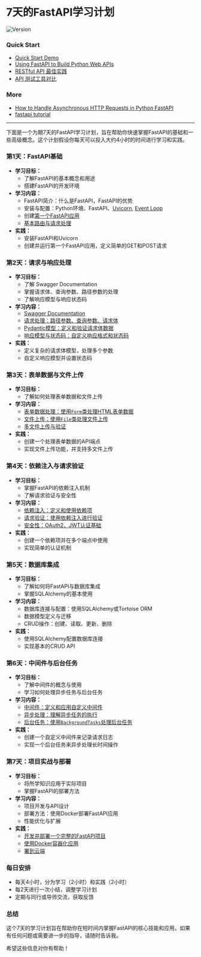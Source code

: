 # 7天的FastAPI学习计划
![Version](https://img.shields.io/badge/version-1.0.0-blue)

### Quick Start
- [Quick Start Demo](https://github.com/uwspstar/20-Day-Challenge-List/edit/main/FastAPI/Quick%20Start%20Demo.md)
- [Using FastAPI to Build Python Web APIs](https://realpython.com/fastapi-python-web-apis/)
- [RESTful API 最佳实践](https://github.com/uwspstar/20-Day-Challenge-List/blob/main/FastAPI/RESTful%20API%20%E6%9C%80%E4%BD%B3%E5%AE%9E%E8%B7%B5.md)
- [API 测试工具对比](https://github.com/uwspstar/20-Day-Challenge-List/blob/main/FastAPI/API%20%E6%B5%8B%E8%AF%95%E5%B7%A5%E5%85%B7%E5%AF%B9%E6%AF%94.md)

### More
- [How to Handle Asynchronous HTTP Requests in Python FastAPI](https://github.com/uwspstar/20-Day-Challenge-List/blob/main/FastAPI/How%20to%20Handle%20Asynchronous%20HTTP%20Requests%20in%20Python%20FastAPI.md)
- [fastapi tutorial](https://fastapi.tiangolo.com/tutorial/)

------
下面是一个为期7天的FastAPI学习计划，旨在帮助你快速掌握FastAPI的基础和一些高级概念。这个计划假设你每天可以投入大约4小时的时间进行学习和实践。

### 第1天：FastAPI基础
- **学习目标：**
  - 了解FastAPI的基本概念和用途
  - 搭建FastAPI的开发环境
- **学习内容：**
  - FastAPI简介：什么是FastAPI，FastAPI的优势
  - 安装与配置：Python环境、FastAPI、[Uvicorn](https://github.com/uwspstar/20-Day-Challenge-List/blob/main/FastAPI/Uvicorn%20in%20Python.md), [Event Loop](https://github.com/uwspstar/20-Day-Challenge-List/blob/main/FastAPI/Event%20Loop.md)
  - 创建[第一个FastAPI应用](https://github.com/uwspstar/20-Day-Challenge-List/edit/main/FastAPI/Quick%20Start%20Demo%2001%3A%20First%20FastAPI%20code.md)
  - [基本路由与请求处理](https://github.com/uwspstar/20-Day-Challenge-List/blob/main/FastAPI/Basic%20Routing%20and%20Request%20Handling.md)
- **实践：**
  - 安装FastAPI和Uvicorn
  - 创建并运行第一个FastAPI应用，定义简单的GET和POST请求

### 第2天：请求与响应处理
- **学习目标：**
  - 了解 Swagger Documentation
  - 掌握请求体、查询参数、路径参数的处理
  - 了解响应模型与响应状态码
- **学习内容：**
  - [Swagger Documentation](https://github.com/uwspstar/20-Day-Challenge-List/blob/main/FastAPI/FastAPI%20Swagger%20Documentation%20with%20Examples.md)
  - [请求处理：路径参数、查询参数、请求体](https://github.com/uwspstar/20-Day-Challenge-List/blob/main/FastAPI/Quick%20Start%20Demo%2002%3A%20FastAPI%20Request%20Handling%20Path%20Parameters%2C%20Query%20Parameters%2C%20and%20Request%20Body.md)
  - [Pydantic模型：定义和验证请求体数据](https://github.com/uwspstar/20-Day-Challenge-List/blob/main/FastAPI/Pydantic%20Models.md)
  - [响应模型与状态码：自定义响应格式和状态码](https://github.com/uwspstar/20-Day-Challenge-List/blob/main/FastAPI/Response%20Models%20and%20Status%20Codes.md)
- **实践：**
  - 定义复杂的请求体模型，处理多个参数
  - 自定义响应模型并设置状态码

### 第3天：表单数据与文件上传
- **学习目标：**
  - 了解如何处理表单数据和文件上传
- **学习内容：**
  - [表单数据处理：使用`Form`类处理HTML表单数据](https://github.com/uwspstar/20-Day-Challenge-List/blob/main/FastAPI/Handling%20Form%20Data%20in%20FastAPI.md)
  - [文件上传：使用`File`类处理文件上传](https://github.com/uwspstar/20-Day-Challenge-List/blob/main/FastAPI/Handling%20File%20Uploads%20in%20FastAPI.md)
  - [多文件上传与验证](https://github.com/uwspstar/20-Day-Challenge-List/blob/main/FastAPI/Handling%20Multiple%20File%20Uploads%20and%20Validation%20in%20FastAPI.md)
- **实践：**
  - 创建一个处理表单数据的API端点
  - 实现文件上传功能，并支持多文件上传

### 第4天：依赖注入与请求验证
- **学习目标：**
  - 掌握FastAPI的依赖注入机制
  - 了解请求验证与安全性
- **学习内容：**
  - [依赖注入：定义和使用依赖项](https://github.com/uwspstar/20-Day-Challenge-List/blob/main/FastAPI/Dependency%20Injection%20in%20FastAPI.md)
  - [请求验证：使用依赖注入进行验证](https://github.com/uwspstar/20-Day-Challenge-List/blob/main/FastAPI/Request%20Validation%20in%20FastAPI.md)
  - [安全性：OAuth2、JWT认证基础](https://github.com/uwspstar/20-Day-Challenge-List/blob/main/FastAPI/Security%20in%20FastAPI.md)
- **实践：**
  - 创建一个依赖项并在多个端点中使用
  - 实现简单的认证机制

### 第5天：数据库集成
- **学习目标：**
  - 了解如何将FastAPI与数据库集成
  - 掌握SQLAlchemy的基本使用
- **学习内容：**
  - 数据库连接与配置：使用SQLAlchemy或Tortoise ORM
  - 数据模型定义与迁移
  - CRUD操作：创建、读取、更新、删除
- **实践：**
  - 使用SQLAlchemy配置数据库连接
  - 实现基本的CRUD API

### 第6天：中间件与后台任务
- **学习目标：**
  - 了解中间件的概念与使用
  - 学习如何处理异步任务与后台任务
- **学习内容：**
  - [中间件：定义和应用自定义中间件](https://github.com/uwspstar/20-Day-Challenge-List/blob/main/FastAPI/Middleware%20in%20FastAPI.md)
  - [异步处理：理解异步任务的执行](https://github.com/uwspstar/20-Day-Challenge-List/blob/main/FastAPI/Asynchronous%20Processing%20in%20FastAPI.md)
  - [后台任务：使用`BackgroundTasks`处理后台任务](https://github.com/uwspstar/20-Day-Challenge-List/blob/main/FastAPI/Background%20Tasks%20in%20FastAPI.md)
- **实践：**
  - 创建一个自定义中间件来记录请求日志
  - 实现一个后台任务来异步处理长时间操作

### 第7天：项目实战与部署
- **学习目标：**
  - 将所学知识应用于实际项目
  - 掌握FastAPI的部署方法
- **学习内容：**
  - 项目开发与API设计
  - 部署方法：使用Docker部署FastAPI应用
  - 性能优化与扩展
- **实践：**
  - [开发并部署一个完整的FastAPI项目](https://github.com/uwspstar/20-Day-Challenge-List/blob/main/Docker/Quick%20Start%20Demo.md)
  - [使用Docker容器化应用](https://github.com/uwspstar/20-Day-Challenge-List/blob/main/Docker/README.md)
  - [署到云端]()

### 每日安排
- 每天4小时，分为学习（2小时）和实践（2小时）
- 每2天进行一次小结，调整学习计划
- 定期与同行或导师交流，获取反馈

### 总结
这个7天的学习计划旨在帮助你在短时间内掌握FastAPI的核心技能和应用。如果有任何问题或需要进一步的指导，请随时告诉我。

希望这些信息对你有帮助！
